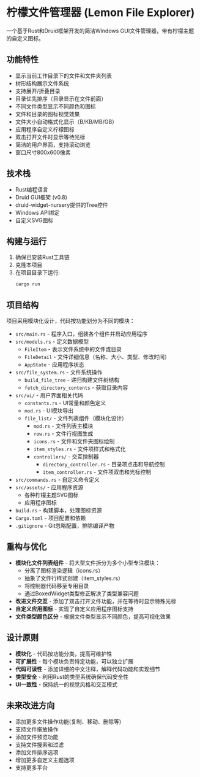 # 柠檬文件管理器 (Lemon File Explorer)

一个基于Rust和Druid框架开发的简洁Windows GUI文件管理器，带有柠檬主题的自定义图标。

## 功能特性
- 显示当前工作目录下的文件和文件夹列表
- 树形结构展示文件系统
- 支持展开/折叠目录
- 目录优先排序（目录显示在文件前面）
- 不同文件类型显示不同颜色和图标
- 文件和目录的图标视觉效果
- 文件大小自动格式化显示（B/KB/MB/GB）
- 应用程序自定义柠檬图标
- 双击打开文件时显示等待光标
- 简洁的用户界面，支持滚动浏览
- 窗口尺寸800x600像素

## 技术栈
- Rust编程语言
- Druid GUI框架 (v0.8)
- druid-widget-nursery提供的Tree控件
- Windows API绑定
- 自定义SVG图标

## 构建与运行

1. 确保已安装Rust工具链
2. 克隆本项目
3. 在项目目录下运行:
   ```bash
   cargo run
   ```

## 项目结构
项目采用模块化设计，代码按功能划分为不同的模块：

- `src/main.rs` - 程序入口，组装各个组件并启动应用程序
- `src/models.rs` - 定义数据模型
  - `FileItem` - 表示文件系统中的文件或目录
  - `FileDetail` - 文件详细信息（名称、大小、类型、修改时间）
  - `AppState` - 应用程序状态
- `src/file_system.rs` - 文件系统操作
  - `build_file_tree` - 递归构建文件树结构
  - `fetch_directory_contents` - 获取目录内容
- `src/ui/` - 用户界面相关代码
  - `constants.rs` - UI常量和颜色定义
  - `mod.rs` - UI模块导出
  - `file_list/` - 文件列表组件（模块化设计）
    - `mod.rs` - 文件列表主模块
    - `row.rs` - 文件行视图生成
    - `icons.rs` - 文件和文件夹图标绘制
    - `item_styles.rs` - 文件项样式和格式化
    - `controllers/` - 交互控制器
      - `directory_controller.rs` - 目录项点击和导航控制
      - `item_controller.rs` - 文件项双击和光标控制
- `src/commands.rs` - 自定义命令定义
- `src/assets/` - 应用程序资源
  - 各种柠檬主题SVG图标
  - 应用程序图标
- `build.rs` - 构建脚本，处理图标资源
- `Cargo.toml` - 项目配置和依赖
- `.gitignore` - Git忽略配置，排除编译产物

## 重构与优化
- **模块化文件列表组件** - 将大型文件拆分为多个小型专注模块：
  - 分离了图标渲染逻辑（icons.rs）
  - 抽象了文件行样式创建（item_styles.rs）
  - 将控制器代码移至专用目录
  - 通过BoxedWidget类型修正解决了类型兼容问题
- **改进文件交互** - 添加了双击打开文件功能，并在等待时显示特殊光标
- **自定义应用图标** - 实现了自定义应用程序图标支持
- **文件类型颜色区分** - 根据文件类型显示不同颜色，提高可视化效果

## 设计原则
- **模块化** - 代码按功能分类，提高可维护性
- **可扩展性** - 每个模块负责特定功能，可以独立扩展
- **代码可读性** - 添加详细的中文注释，解释代码功能和实现细节
- **类型安全** - 利用Rust的类型系统确保代码安全性
- **UI一致性** - 保持统一的视觉风格和交互模式

## 未来改进方向
- 添加更多文件操作功能(复制、移动、删除等)
- 支持文件拖放操作
- 添加文件预览功能
- 支持文件搜索和过滤
- 添加文件排序选项
- 增加更多自定义主题选项
- 支持更多平台
